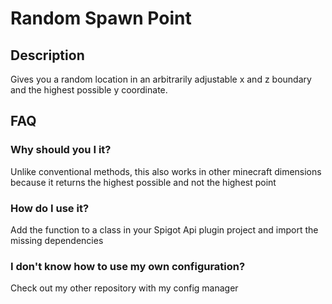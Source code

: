 # Random Spawn Point

## Description
Gives you a random location in an arbitrarily adjustable x and z boundary and the highest possible y coordinate.

## FAQ
### Why should you I it?
Unlike conventional methods, this also works in other minecraft dimensions because it returns the highest possible and not the highest point

### How do I use it?
Add the function to a class in your Spigot Api plugin project and import the missing dependencies

### I don't know how to use my own configuration?
Check out my other repository with my config manager
